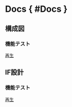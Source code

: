 # Docs { #Docs }

## 構成図

### 機能テスト

[再生](docs/構成図/機能テスト/再生/再生.md)

## IF設計

### 機能テスト

[再生](docs/インターフェース設計/機能テスト/再生/再生.md)
